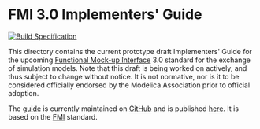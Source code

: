 # FMI 3.0 Implementers' Guide

[![Build Specification](https://github.com/modelica/fmi-guides/actions/workflows/build-guides.yml/badge.svg)](https://github.com/modelica/fmi-guides/actions/workflows/build-guides.yml)

This directory contains the current prototype draft Implementers'
Guide for the upcoming [Functional Mock-up Interface][FMI] 3.0
standard for the exchange of simulation models.  Note that this draft
is being worked on actively, and thus subject to change without notice.
It is not normative, nor is it to be considered officially endorsed
by the Modelica Association prior to official adoption.

The [guide][] is currently maintained on [GitHub][github] and is
published [here][guide]. It is based on the [FMI][] standard.

[FMI]: https://fmi-standard.org/
[github]: index.adoc
[guide]: https://modelica.github.io/fmi-guides/main/fmi-guide/
